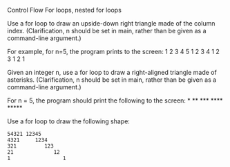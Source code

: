 Control Flow For loops, nested for loops
<!-- Assignment 1
Use a for loop to print the values 1 to n. Note: you should set n to be a number of your choice. (Clarification, n should be set in main, rather than be given as a command-line argument.) 
For example, for n=5
1
2
3
4
5 -->


<!-- Assignment 2
Use a for loop to draw a square in which every line is made of the line number. In particular, given an input n, the output should be an n x n square in the form described below. 
(Clarification, n should be set in main, rather than be given as a command-line argument.) 
For example, for n = 5, the following will be outputted to the screen: 
	1 1 1 1 1 
	2 2 2 2 2
	3 3 3 3 3
	4 4 4 4 4 
	5 5 5 5 5 -->


<!-- Assignment 3
Use a for loop to draw a triangle made of the column index.
In particular, given an input n, the output should be a right triangle in the form described below. 
(Clarification, n should be set in main, rather than be given as a command-line argument.) 

For example, for n=5, the program prints to the screen:
	1
	1 2
	1 2 3
	1 2 3 4 
	1 2 3 4 5 
 -->

<!-- Assignment 4 -->
Use a for loop to draw an upside-down right triangle made of the column index.
(Clarification, n should be set in main, rather than be given as a command-line argument.) 

For example, for n=5, the program prints to the screen: 
	1 2 3 4 5 
	1 2 3 4
	1 2 3 
	1 2 
	1


<!-- Assignment 5 -->
Given an integer n, use a for loop to draw a right-aligned triangle made of asterisks.
(Clarification, n should be set in main, rather than be given as a command-line argument.) 

For n = 5, the program should print the following to the screen: 
	     *
	    **
	   ***
	  ****
	 *****


<!-- Assignment 6 (BONUS) -->
Use a for loop to draw the following shape:

	54321 12345
	4321     1234
	321         123
	21             12
	1                 1



